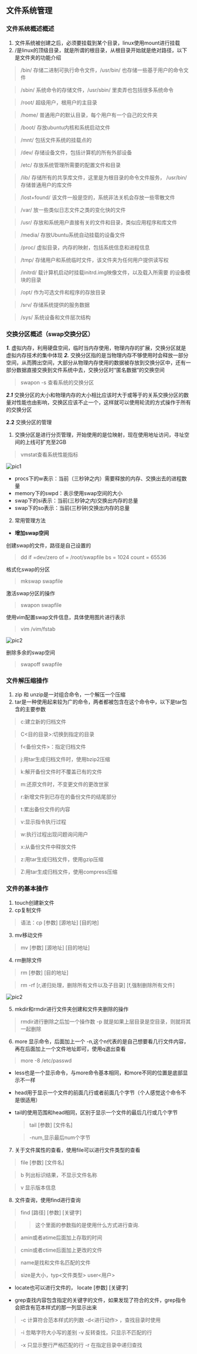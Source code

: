 ## 文件系统管理

### 文件系统概述概述
1. 文件系统被创建之后，必须要挂载到某个目录，linux使用mount进行挂载
2. /是linux的顶级目录，就是所谓的根目录，从根目录开始就是绝对路径，以下是文件夹的功能介绍
> /bin/ 存储二进制可执行命令文件，/usr/bin/ 也存储一些基于用户的命令文件

> /sbin/ 系统命令的存储文件，/usr/sbin/ 里卖弄也包括很多系统命令

> /root/ 超级用户，根用户的主目录

> /home/ 普通用户的默认目录，每个用户有一个自己的文件夹

> /boot/ 存放ubuntu内核和系统启动文件

> /mnt/ 包括文件系统的挂载点的

> /dev/ 存储设备文件，包括计算机的所有外部设备

> /etc/ 存放系统管理所需要的配置文件和目录

> /lib/ 存储所有的共享库文件，这里是为根目录的命令文件服务， /usr/bin/ 存储普通用户的库文件

> /lost+found/ 该文件一般是空的，系统非法关机会存放一些零散文件

> /var/ 放一些类似日志文件之类的变化快的文件

> /usr/ 存放和系统用户直接有关的文件和目录，类似应用程序和库文件

> /media/ 存放Ubuntu系统自动挂载的设备文件

> /proc/ 虚拟目录，内存的映射，包括系统信息和进程信息

> /tmp/ 存储用户和系统临时文件，该文件夹为任何用户提供读写权

> /initrd/ 载计算机启动时挂载initrd.img映像文件，以及载入所需要
的设备模块的目录

> /opt/ 作为可选文件和程序的存放目录

> /srv/ 存储系统提供的服务数据

> /sys/ 系统设备和文件层次结构 

### 交换分区概述（swap交换分区）
***1.*** 虚拟内存，利用硬盘空间，临时当内存使用，物理内存的扩展，交换分区就是虚拟内存技术的集中体现
***2.*** 交换分区指的是当物理内存不够使用时会释放一部分空间，从而腾出空间，大部分从物理内存使用的数据被存放到交换分区中，还有一部分数据直接交换到文件系统中去，交换分区时“匿名数据”的交换空间

> swapon -s 查看系统的交换分区

***2.1*** 交换分区的大小和物理内存的大小相比应该时大于或等于的关系交换分区的数量对性能也由影响，交换区应该不止一个，这样就可以使用轮流的方式操作于所有的交换分区

**2.2** 交换分区的管理
1. 交换分区是进行分页管理，开始使用的是位映射，现在使用地址访问，寻址空间的上线可扩充至2GB

> vmstat查看系统性能指标

![pic1](picture/vmstat-shell.png)

* procs下的w表示：当前（三秒钟之内）需要释放的内存、交换出去的进程数量
* memory下的swpd：表示使用swap空间的大小
* swap下的si表示：当前(三秒钟之内)交换出内存的总量
* swap下的so表示：当前(三秒钟)交换出内存的总量

2. 常用管理方法
* **增加swap空间**

创建swap的文件，路径是自己设置的
> dd if =dev/zero of = /root/swapfile bs = 1024 count = 65536

格式化swap的分区
> mkswap swapfile

激活swap分区的操作
> swapon swapfile

使用vim配置swap文件信息，具体使用图片进行表示
> vim /vim/fstab

![pic2](picture/vim-swap.png)

删除多余的swap空间
> swapoff swapfile

### 文件解压缩操作
1. zip 和 unzip是一对组合命令，一个解压一个压缩
2. tar是一种使用起来较为广的命令，两者都被包含在这个命令中，以下是tar包含的主要参数

> c:建立新的归档文件

> C<目的目录>:切换到指定的目录

> f<备份文件>：指定归档文件

> j:用tar生成归档文件时，使用bzip2压缩

> k:解开备份文件时不覆盖已有的文件

> m:还原文件时，不变更文件的更改世家

> r:新增文件到已存在的备份文件的结尾部分

> t:累出备份文件的内容

> v:显示指令执行过程

> w:执行过程出现问题询问用户

> x:从备份文件中释放文件

> z:用tar生成归档文件，使用gzip压缩

> Z:用tar生成归档文件，使用compress压缩


### 文件的基本操作

1. touch创建新文件
2. cp复制文件
> 语法：cp [参数] [源地址] [目的地]

3. mv移动文件
> mv [参数] [源地址] [目的地址]
4. rm删除文件

> rm [参数] [目的地址]

> rm -rf [r,递归处理，删除所有文件以及子目录] [f,强制删除所有文件]

![pic2](picture/linux_delete.png)

5. mkdir和rmdir进行文件夹创建和文件夹删除的操作

> rmdir进行删除之后加一个操作数 -p 就是如果上层目录是空目录，则就将其一起删除

6. more 显示命令，后面加上一个 -n,这个n代表的是自己想要看几行文件内容，再在后面加上一个文件地址即可，使用q退出查看
> more -8 /etc/passwd

* less也是一个显示命令，与more命令基本相同，和more不同的位置是底部显示不一样
* head用于显示一个文件的前面几行或者前面几个字节（个人感觉这个命令不是很适用）
* tail的使用范围和head相同，区别于显示一个文件的最后几行或几个字节

    > tail [参数] [文件名]

    > -num,显示最后num个字节

7. 关于文件属性的查看，使用file可以进行文件类型的查看
> file [参数] [文件名]

> b 列出标识结果，不显示文件名称

> v 显示版本信息

8. 文件查询，使用find进行查询

> find [路径] [参数] [关键字]

>>这个里面的参数指的是使用什么方式进行查询. 

> amin或者atime后面加上存取的时间

>cmin或者ctime后面加上更改的文件

> name是找和文件名匹配的文件

>size是大小，typ<文件类型> user<用户>

* locate也可以进行文件的， locate [参数]  [关键字]

* grep查找内容包含指定的关键字的文件，如果发现了符合的文件，grep指令会把含有范本样式的那一列显示出来

> -c 计算符合范本样式的列数 -d<进行动作> ，查找目录时使用

> -i 忽略字符大小写的差别 -v 反转查找，只显示不匹配的行

> -x 只显示整行严格匹配的行 -r 在指定目录中递归查找